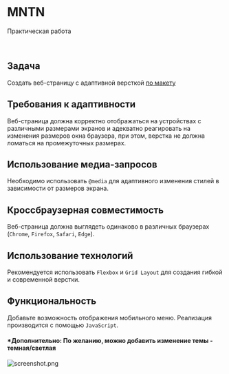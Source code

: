 # MNTN

Практическая работа

<br>

## Задача

Создать веб-страницу с адаптивной версткой [по макету](https://www.figma.com/design/EYKgZvtO2cVud0mwhPK5mm/%D0%9C%D0%BE%D0%B4%D1%83%D0%BB%D1%8C5?node-id=0-1&t=CvXUxBR2A8gUk8tN-0)

## Требования к адаптивности
Веб-страница должна корректно отображаться на устройствах с различными размерами экранов и адекватно реагировать на изменения размеров окна браузера, при этом, верстка не должна ломаться на промежуточных размерах.

## Использование медиа-запросов
Необходимо использовать `@media` для адаптивного изменения стилей в зависимости от размеров экрана.

## Кроссбраузерная совместимость
Веб-страница должна выглядеть одинаково в различных браузерах (`Chrome`, `Firefox`, `Safari`, `Edge`).

## Использование технологий
Рекомендуется использовать `Flexbox` и `Grid Layout` для создания гибкой и современной верстки.

## Функциональность
Добавьте возможность отображения мобильного меню. Реализация производится с помощью `JavaScript`.

#### *Дополнительно: По желанию, можно добавить изменение темы - темная/светлая

![screenshot.png](docs/screenshot.png)